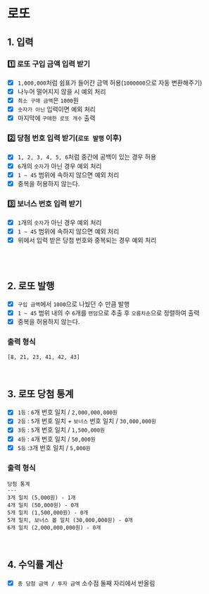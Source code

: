 # 로또
## 1. 입력
### 1️⃣ 로또 구입 금액 입력 받기
- [X] `1,000,000`처럼 쉼표가 들어간 금액 허용(`1000000`으로 자동 변환해주기)
- [X] 나누어 떨어지지 않을 시 예외 처리
- [X] `최소 구매 금액`은 `1000`원
- [X] `숫자가 아닌` 입력이면 예외 처리
- [X] 마지막에 `구매한 로또 개수` 출력

### 2️⃣ 당첨 번호 입력 받기(`로또 발행` 이후)
- [X] `1, 2, 3, 4, 5, 6`처럼 중간에 공백이 있는 경우 허용
- [X] `6`개의 `숫자`가 아닌 경우 예외 처리
- [X] `1 ~ 45` 범위에 속하지 않으면 예외 처리
- [X] 중복을 허용하지 않는다.

### 3️⃣ 보너스 번호 입력 받기
- [X] `1`개의 `숫자`가 아닌 경우 예외 처리
- [X] `1 ~ 45` 범위에 속하지 않으면 예외 처리
- [X] 위에서 입력 받은 당첨 번호와 중복되는 경우 예외 처리

<br>
<br>

## 2. 로또 발행
- [X] `구입 금액`에서 `1000`으로 나눴던 수 만큼 발행
- [X] `1 ~ 45` 범위 내의 수 `6`개를 `랜덤`으로 추출 후 `오름차순`으로 정렬하여 출력
- [X] 중복을 허용하지 않는다.
### 출력 형식
```
[8, 21, 23, 41, 42, 43] 
```
<br>

## 3. 로또 당첨 통계
- [X] `1등` : `6`개 번호 일치 / `2,000,000,000원`
- [X] `2등` : `5`개 번호 일치 + `보너스` 번호 일치 / `30,000,000원`
- [X] `3등` : `5`개 번호 일치 / `1,500,000원`
- [X] `4등` : `4`개 번호 일치 / `50,000원`
- [X] `5등` :`3`개 번호 일치 / `5,000원`

### 출력 형식
```
당첨 통계
---
3개 일치 (5,000원) - 1개
4개 일치 (50,000원) - 0개
5개 일치 (1,500,000원) - 0개
5개 일치, 보너스 볼 일치 (30,000,000원) - 0개
6개 일치 (2,000,000,000원) - 0개
```
<br>

## 4. 수익률 계산
- [X] `총 당첨 금액 / 투자 금액` 소수점 둘째 자리에서 반올림
